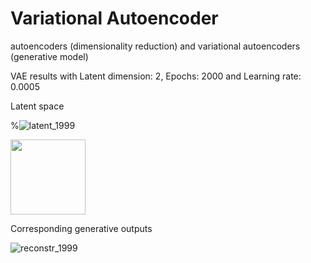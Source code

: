 # Variational Autoencoder
 autoencoders (dimensionality reduction) and variational autoencoders (generative model)
 
VAE results with Latent dimension: 2, Epochs: 2000 and Learning rate: 0.0005

Latent space

%![latent_1999](https://user-images.githubusercontent.com/55184529/64687519-3d11e080-d4bd-11e9-8ca9-437907f35328.png)

<img src="https://user-images.githubusercontent.com/55184529/64687519-3d11e080-d4bd-11e9-8ca9-437907f35328.png"  width="120" height="120">

Corresponding generative outputs

![reconstr_1999](https://user-images.githubusercontent.com/55184529/64687521-3d11e080-d4bd-11e9-8398-b9118d76d8f1.png)
